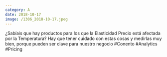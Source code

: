 ```yaml
--- 
category: A 
date: 2018-10-17 
image: /1306_2018-10-17.jpeg 
--- 
```


¿Sabíais que hay productos para los que la Elasticidad Precio está afectada por la Temperatura? Hay que tener cuidado con estas cosas y medirlas muy bien, porque pueden ser clave para nuestro negocio #Conento #Analytics #Pricing